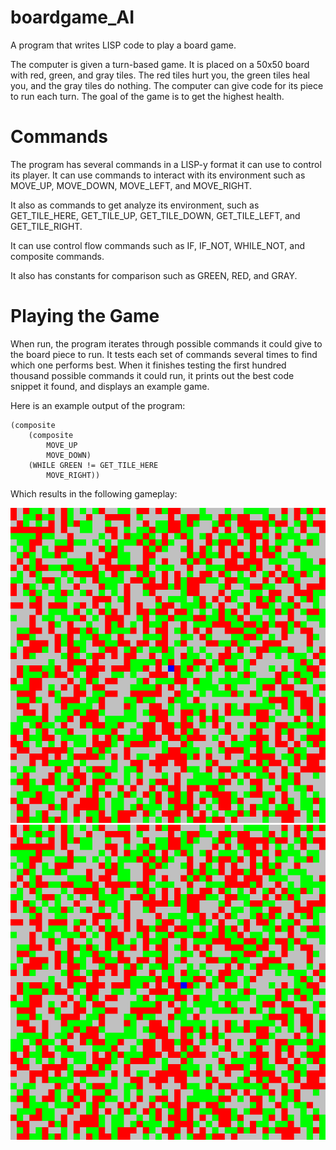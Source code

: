 # boardgame_AI
A program that writes LISP code to play a board game.

The computer is given a turn-based game. It is placed on a 50x50 board with red, green, and gray tiles.
The red tiles hurt you, the green tiles heal you, and the gray tiles do nothing. The computer can give code for
its piece to run each turn. The goal of the game is to get the highest health.
# Commands

The program has several commands in a LISP-y format it can use to control its player.
It can use commands to interact with its environment such as
MOVE_UP, MOVE_DOWN, MOVE_LEFT, and MOVE_RIGHT.

It also as commands to get analyze its environment, such as
GET_TILE_HERE, GET_TILE_UP, GET_TILE_DOWN, GET_TILE_LEFT, 
and GET_TILE_RIGHT.

It can use control flow commands such as IF, IF_NOT, WHILE_NOT,
and composite commands.

It also has constants for comparison such as GREEN, RED, and GRAY.

# Playing the Game

When run, the program iterates through possible commands it could give to the board piece to run.
It tests each set of commands several times to find which one performs best. When it finishes testing
the first hundred thousand possible commands it could run, it prints out the best code snippet it found,
and displays an example game.

Here is an example output of the program:

```
(composite
	(composite
		MOVE_UP
		MOVE_DOWN)
	(WHILE GREEN != GET_TILE_HERE
		MOVE_RIGHT))
```

Which results in the following gameplay:

![Step1](https://github.com/mattBoros/boardgame_AI/blob/master/step_1.png?raw=true)
![Step2](https://github.com/mattBoros/boardgame_AI/blob/master/step_2.png?raw=true)

